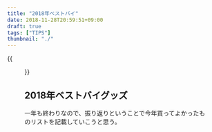 ```yaml
---
title: "2018年ベストバイ"
date: 2018-11-28T20:59:51+09:00
draft: true
tags: ["TIPS"]
thumbnail: "./"
---
```

{{<figure src="./">}}
## 2018年ベストバイグッズ

一年も終わりなので、振り返りということで今年買ってよかったものリストを記載していこうと思う。